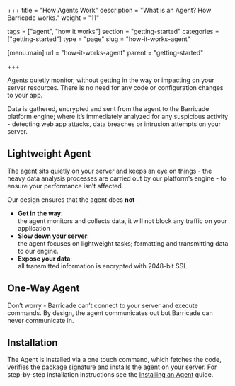 +++
title = "How Agents Work"
description = "What is an Agent? How Barricade works."
weight = "11"

tags = ["agent", "how it works"]
section = "getting-started"
categories = ["getting-started"]
type = "page"
slug = "how-it-works-agent"

[menu.main]
    url = "how-it-works-agent"
    parent = "getting-started"

+++

Agents quietly monitor, without getting in the way or impacting on your server resources. There is no need for any code or configuration changes to your app.

Data is gathered, encrypted and sent from the agent to the Barricade platform engine; where it’s immediately analyzed for any suspicious activity - detecting web app attacks, data breaches or intrusion attempts on your server.


## Lightweight Agent

The agent sits quietly on your server and keeps an eye on things - the heavy data analysis processes are carried out by our platform’s engine - to ensure your performance isn’t affected.

Our design ensures that the agent does **not** -

* **Get in the way**:  
    the agent monitors and collects data, it will not block any traffic on your application
* **Slow down your server**:  
    the agent focuses on lightweight tasks; formatting and transmitting data to our engine.
* **Expose your data**:  
    all transmitted information is encrypted with 2048-bit SSL

## One-Way Agent

Don’t worry - Barricade can’t connect to your server and execute commands. By design, the agent communicates out but Barricade can never communicate in.


## Installation

The Agent is installed via a one touch command, which fetches the code, verifies the package signature and installs the agent on your server. For step-by-step installation instructions see the [Installing an Agent](#installing-an-agent) guide.

